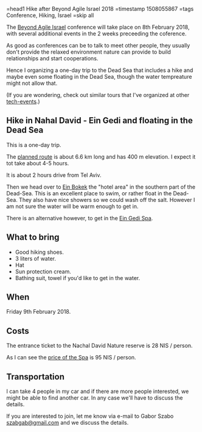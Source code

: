 =head1 Hike after Beyond Agile Israel 2018
=timestamp 1508055867
=tags Conference, Hiking, Israel
=skip all



The <a href="https://www.beyondagileisrael.com/">Beyond Agile Israel</a> conference will take place on 8th February 2018,
with several additional events in the 2 weeks preceeding the coference.

As good as conferences can be to talk to meet other people, they usually don't provide the relaxed environment nature
can provide to build relationships and start cooperations.

Hence I organizing a one-day trip to the Dead Sea that includes a hike and maybe even some floating in the Dead Sea,
though the water tempreature might not allow that.



(If you are wondering, check out similar tours that I've organized at other <a href="/events.html">tech-events</a>.)

<h2>Hike in Nahal David - Ein Gedi and floating in the Dead Sea</h2>

This is a one-day trip.

The <a href="https://israelhiking.osm.org.il/#!/?s=udaQ5IWzbp">planned route</a>
is about 6.6 km long and has 400 m elevation. I expect it tot take about 4-5 hours.

It is about 2 hours drive from Tel Aviv.

Then we head over to <a href="https://en.wikipedia.org/wiki/Ein_Bokek">Ein Bokek</a> the "hotel area" in the southern part of the Dead-Sea.
This is an excellent place to swim, or rather float in the Dead-Sea. They also have nice showers so we could wash off the salt.
However I am not sure the water will be warm enough to get in.

There is an alternative however, to get in the <a href="http://www.eingediseaofspa.com/">Ein Gedi Spa</a>.

<h2>What to bring</h2>

<ul>
<li>Good hiking shoes.</li>
<li>3 liters of water.</li>
<li>Hat</li>
<li>Sun protection cream.</li>
<li>Bathing suit, towel if you'd like to get in the water.</li>
</ul>

<h2>When</h2>

Friday 9th February 2018.

<h2>Costs</h2>

The entrance ticket to the Nachal David Nature reserve is 28 NIS / person.

As I can see the <a href="http://www.eingediseaofspa.com/prices">price of the Spa</a> is 95 NIS / person.

<h2>Transportation</h2>

I can take 4 people in my car and if there are more people interested, we might be able to find another car.
In any case we'll have to discuss the details.


If you are interested to join, let me know via e-mail to Gabor Szabo szabgab@gmail.com and
we discuss the details.


